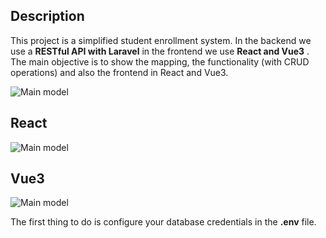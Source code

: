 ## Description
This project is a simplified student enrollment system. In the backend we use a **RESTful API with Laravel** 
in the frontend we use **React and Vue3** . 
The main objective is to show the mapping, the functionality (with CRUD operations) and also the frontend in React and Vue3.

![Main model]([https://erp.emanuelcosta.com.br/img-sistemas/java/enrollment/1-main-model.png](https://blogger.googleusercontent.com/img/b/R29vZ2xl/AVvXsEhHbpZeDCzZTXh75M1d5i-UstW8VXYQOFzacY73mLcphNcxl5FqsICEUnvlKCZqBNmCh_elzDOmLI1uwXI68XGEdLR8kttje1CrX8Q4cbPQowQ_q7BKyM9YHsA9y7_zHemPHkZtupbQ9Y2zkV3ERp37E6yKtJ4jylDK2OI6ghqq7SJI3rEYMKxpVhzHDPk/s939/enroll-model.png))

## React

![Main model]([https://erp.emanuelcosta.com.br/img-sistemas/java/enrollment/1-main-model.png](https://blogger.googleusercontent.com/img/b/R29vZ2xl/AVvXsEiR1h0eYVHMy0o7JDJTa5NvYxsf1tzHTSg57D7xVrRJ5_GJU2-Pmm30dpZRGzx3zErO3jfmFup6AMi24Y6txjQGwmzxEcv5nVH4501PGccz7deLMbY_SZXLAtLE14PO5CymuQrHrgShBmWjxfpLeaIgMrHZUVn12DVU7kn4ykBMhYv5-UDpdri_szL5f1M/s1182/enroll-react-laravel.png))

## Vue3

![Main model]([https://erp.emanuelcosta.com.br/img-sistemas/java/enrollment/1-main-model.png](https://blogger.googleusercontent.com/img/b/R29vZ2xl/AVvXsEhYSaxue9KejC5cTwfrNfSJsd-7fmYrziihXRU7UowIubXcs3ptqbUu2-SNmsN0DsYwF_8OCKZcMX7IOWIPci6KuunW_GjNXU2-zA3u5JL4887yw4ENj5Uv6Zk8L00FxIX8ghunqdwDMaRgu9CI4o6VQxeLzEBU6x4EbnUKPdMCfuN2TFAH-gF_Uc04yds/s1182/enroll-vue-laravel.png))

The first thing to do is configure your database credentials in the **.env** file.

